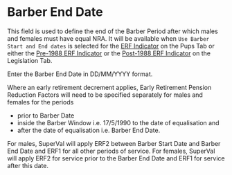 # Barber End Date

This field is used to define the end of the Barber Period after which
males and females must have equal NRA. It will be available when `Use
Barber Start and End dates` is selected for the [ERF
Indicator](deferreds_basis+barbind.md) on the Pups Tab or either the
[Pre-1988 ERF Indicator](deferreds_basis+bpreind.md) or the [Post-1988
ERF Indicator](deferreds_basis+mpreind.md) on the Legislation Tab.

Enter the Barber End Date in DD/MM/YYYY format.

Where an early retirement decrement applies, Early Retirement Pension
Reduction Factors will need to be specified separately for males and
females for the periods

-   prior to Barber Date
-   inside the Barber Window i.e. 17/5/1990 to the date of equalisation
    and
-   after the date of equalisation i.e. Barber End Date.

For males, SuperVal will apply ERF2 between Barber Start Date and Barber
End Date and ERF1 for all other periods of service. For females,
SuperVal will apply ERF2 for service prior to the Barber End Date and
ERF1 for service after this date.
